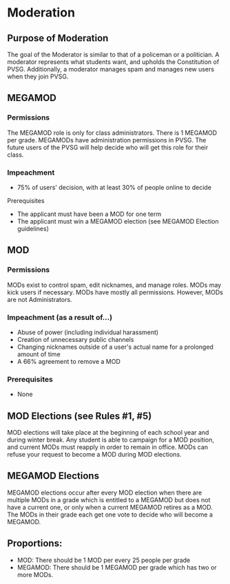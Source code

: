 # Moderation

## Purpose of Moderation

The goal of the Moderator is similar to that of a policeman or a politician. A moderator represents what students want, and upholds the Constitution of PVSG. Additionally, a moderator manages spam and manages new users when they join PVSG.

## MEGAMOD

### Permissions

The MEGAMOD role is only for class administrators. There is 1 MEGAMOD per grade. MEGAMODs have administration permissions in PVSG. The future users of the PVSG will help decide who will get this role for their class.

### Impeachment

* 75% of users' decision, with at least 30% of people online to decide

Prerequisites

* The applicant must have been a MOD for one term
* The applicant must win a MEGAMOD election (see MEGAMOD Election guidelines)

## MOD

### Permissions

MODs exist to control spam, edit nicknames, and manage roles. MODs may kick users if necessary. MODs have mostly all permissions. However, MODs are not Administrators.

### Impeachment (as a result of...)

* Abuse of power (including individual harassment)
* Creation of unnecessary public channels
* Changing nicknames outside of a user's actual name for a prolonged amount of time
* A 66% agreement to remove a MOD

### Prerequisites

* None

## MOD Elections (see Rules #1, #5)

MOD elections will take place at the beginning of each school year and during winter break. Any student is able to campaign for a MOD position, and current MODs must reapply in order to remain in office. MODs can refuse your request to become a MOD during MOD elections.

## MEGAMOD Elections

MEGAMOD elections occur after every MOD election when there are multiple MODs in a grade which is entitled to a MEGAMOD but does not have a current one, or only when a current MEGAMOD retires as a MOD. The MODs in their grade each get one vote to decide who will become a MEGAMOD.

## Proportions:

* MOD: There should be 1 MOD per every 25 people per grade
* MEGAMOD: There should be 1 MEGAMOD per grade which has two or more MODs.
